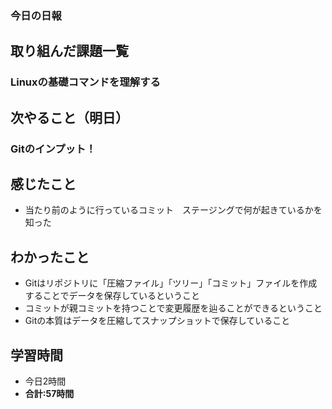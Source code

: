### 今日の日報
## 取り組んだ課題一覧
### Linuxの基礎コマンドを理解する
## 次やること（明日）
### Gitのインプット！
## 感じたこと
- 当たり前のように行っているコミット　ステージングで何が起きているかを知った
## わかったこと
- Gitはリポジトリに「圧縮ファイル」「ツリー」「コミット」ファイルを作成することでデータを保存しているということ
- コミットが親コミットを持つことで変更履歴を辿ることができるということ
- Gitの本質はデータを圧縮してスナップショットで保存していること
## 学習時間
- 今日2時間
- **合計:57時間**
